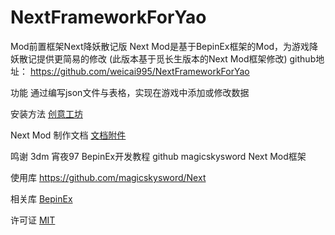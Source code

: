 # NextFrameworkForYao
Mod前置框架Next降妖散记版
Next Mod是基于BepinEx框架的Mod，为游戏降妖散记提供更简易的修改 (此版本基于觅长生版本的Next Mod框架修改)
github地址： https://github.com/weicai995/NextFrameworkForYao

功能
通过编写json文件与表格，实现在游戏中添加或修改数据

安装方法
[创意工坊](https://steamcommunity.com/sharedfiles/filedetails/?id=2983765143)

Next Mod 制作文档
[文档附件](https://github.com/weicai995/NextFrameworkForYao/blob/main/Next%20Mod%E5%88%B6%E4%BD%9C%E6%96%87%E6%A1%A3)

鸣谢
3dm 宵夜97 BepinEx开发教程
github magicskysword Next Mod框架

使用库
https://github.com/magicskysword/Next

相关库
[BepinEx](https://github.com/BepInEx/BepInEx)

许可证
[MIT](https://opensource.org/license/mit/)